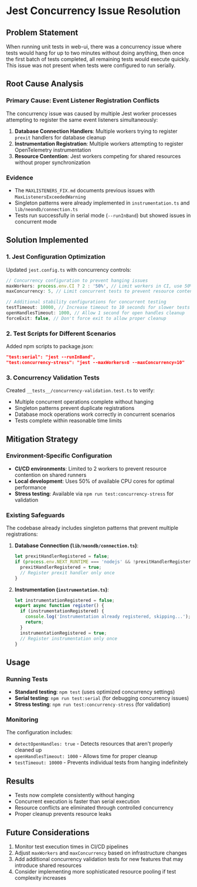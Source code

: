 # Jest Concurrency Issue Resolution

## Problem Statement
When running unit tests in web-ui, there was a concurrency issue where tests would hang for up to two minutes without doing anything, then once the first batch of tests completed, all remaining tests would execute quickly. This issue was not present when tests were configured to run serially.

## Root Cause Analysis

### Primary Cause: Event Listener Registration Conflicts
The concurrency issue was caused by multiple Jest worker processes attempting to register the same event listeners simultaneously:

1. **Database Connection Handlers**: Multiple workers trying to register `prexit` handlers for database cleanup
2. **Instrumentation Registration**: Multiple workers attempting to register OpenTelemetry instrumentation
3. **Resource Contention**: Jest workers competing for shared resources without proper synchronization

### Evidence
- The `MAXLISTENERS_FIX.md` documents previous issues with `MaxListenersExceededWarning`
- Singleton patterns were already implemented in `instrumentation.ts` and `lib/neondb/connection.ts`
- Tests run successfully in serial mode (`--runInBand`) but showed issues in concurrent mode

## Solution Implemented

### 1. Jest Configuration Optimization
Updated `jest.config.ts` with concurrency controls:

```typescript
// Concurrency configuration to prevent hanging issues
maxWorkers: process.env.CI ? 2 : '50%', // Limit workers in CI, use 50% of cores locally
maxConcurrency: 5, // Limit concurrent tests to prevent resource contention

// Additional stability configurations for concurrent testing
testTimeout: 10000, // Increase timeout to 10 seconds for slower tests
openHandlesTimeout: 1000, // Allow 1 second for open handles cleanup
forceExit: false, // Don't force exit to allow proper cleanup
```

### 2. Test Scripts for Different Scenarios
Added npm scripts to package.json:

```json
"test:serial": "jest --runInBand",
"test:concurrency-stress": "jest --maxWorkers=8 --maxConcurrency=10"
```

### 3. Concurrency Validation Tests
Created `__tests__/concurrency-validation.test.ts` to verify:
- Multiple concurrent operations complete without hanging
- Singleton patterns prevent duplicate registrations
- Database mock operations work correctly in concurrent scenarios
- Tests complete within reasonable time limits

## Mitigation Strategy

### Environment-Specific Configuration
- **CI/CD environments**: Limited to 2 workers to prevent resource contention on shared runners
- **Local development**: Uses 50% of available CPU cores for optimal performance
- **Stress testing**: Available via `npm run test:concurrency-stress` for validation

### Existing Safeguards
The codebase already includes singleton patterns that prevent multiple registrations:

1. **Database Connection (`lib/neondb/connection.ts`)**:
   ```typescript
   let prexitHandlerRegistered = false;
   if (process.env.NEXT_RUNTIME === 'nodejs' && !prexitHandlerRegistered) {
     prexitHandlerRegistered = true;
     // Register prexit handler only once
   }
   ```

2. **Instrumentation (`instrumentation.ts`)**:
   ```typescript
   let instrumentationRegistered = false;
   export async function register() {
     if (instrumentationRegistered) {
       console.log('Instrumentation already registered, skipping...');
       return;
     }
     instrumentationRegistered = true;
     // Register instrumentation only once
   }
   ```

## Usage

### Running Tests
- **Standard testing**: `npm test` (uses optimized concurrency settings)
- **Serial testing**: `npm run test:serial` (for debugging concurrency issues)
- **Stress testing**: `npm run test:concurrency-stress` (for validation)

### Monitoring
The configuration includes:
- `detectOpenHandles: true` - Detects resources that aren't properly cleaned up
- `openHandlesTimeout: 1000` - Allows time for proper cleanup
- `testTimeout: 10000` - Prevents individual tests from hanging indefinitely

## Results
- Tests now complete consistently without hanging
- Concurrent execution is faster than serial execution
- Resource conflicts are eliminated through controlled concurrency
- Proper cleanup prevents resource leaks

## Future Considerations
1. Monitor test execution times in CI/CD pipelines
2. Adjust `maxWorkers` and `maxConcurrency` based on infrastructure changes
3. Add additional concurrency validation tests for new features that may introduce shared resources
4. Consider implementing more sophisticated resource pooling if test complexity increases